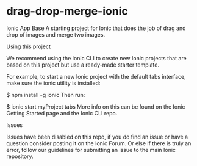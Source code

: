 # drag-drop-merge-ionic

Ionic App Base
A starting project for Ionic that does the job of drag and drop of images and merge two images.

Using this project

We recommend using the Ionic CLI to create new Ionic projects that are based on this project but use a ready-made starter template.

For example, to start a new Ionic project with the default tabs interface, make sure the ionic utility is installed:

$ npm install -g ionic
Then run:

$ ionic start myProject tabs
More info on this can be found on the Ionic Getting Started page and the Ionic CLI repo.

Issues

Issues have been disabled on this repo, if you do find an issue or have a question consider posting it on the Ionic Forum. Or else if there is truly an error, follow our guidelines for submitting an issue to the main Ionic repository.
